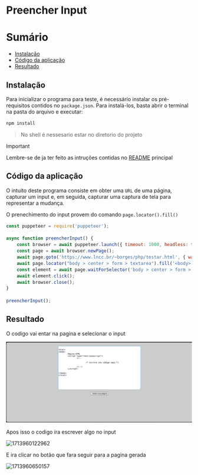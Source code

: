 # Preencher Input

# Sumário

* [Instalação](#Instalação)
* [Código da aplicação](#Código-da-aplicação)
* [Resultado](#resultado)

## Instalação

Para inicializar o programa para teste, é necessário instalar os pré-requisitos contidos no `package.json`. Para instalá-los, basta abrir o terminal na pasta do arquivo e executar:

```bash
npm install
```

> No shell é nessesario estar no diretorio do projeto

> [!IMPORTANT]
> Lembre-se de ja ter feito as intruções contidas no [README](../README.md) principal

## Código da aplicação

O intuito deste programa consiste em obter uma `URL` de uma página, capturar um input e, em seguida, capturar uma captura de tela para representar a mudança.

O prenechimento do input provem do comando `page.locator().fill()`

```js
const puppeteer = require('puppeteer');

async function preencherInput() {
    const browser = await puppeteer.launch({ timeout: 1000, headless: false });
    const page = await browser.newPage();
    await page.goto('https://www.lncc.br/~borges/php/testar.html', { waitUntil: ['networkidle0', 'domcontentloaded'], timeout: 0 });
    await page.locator("body > center > form > textarea").fill('<body> HELLO WORLD</body>');
    const element = await page.waitForSelector('body > center > form > input[type=button]');
    await element.click();
    await browser.close();
}

preencherInput();

```

## Resultado

O codigo vai entar na pagina e selecionar o input

![1713960035302](image/README/1713960035302.png)

Apos isso o codigo ira escrever algo no input

![1713960122962](image/README/1713960122962.png)

E ira clicar no botão que fara seguir para a pagina gerada

![1713960650157](image/README/1713960650157.png)
